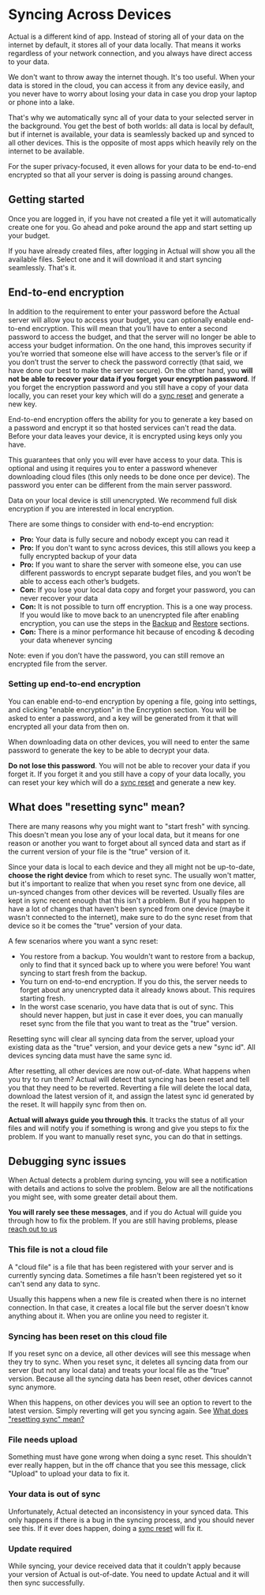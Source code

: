 # Syncing Across Devices

Actual is a different kind of app. Instead of storing all of your data on the internet by default, it stores all of your data locally. That means it works regardless of your network connection, and you always have direct access to your data.

We don't want to throw away the internet though. It's too useful. When your data is stored in the cloud, you can access it from any device easily, and you never have to worry about losing your data in case you drop your laptop or phone into a lake.

That's why we automatically sync all of your data to your selected server in the background. You get the best of both worlds: all data is local by default, but if internet is available, your data is seamlessly backed up and synced to all other devices. This is the opposite of most apps which heavily rely on the internet to be available.

For the super privacy-focused, it even allows for your data to be end-to-end encrypted so that all your server is doing is passing around changes.

## Getting started

Once you are logged in, if you have not created a file yet it will automatically create one for you. Go ahead and poke around the app and start setting up your budget.

If you have already created files, after logging in Actual will show you all the available files. Select one and it will download it and start syncing seamlessly. That's it.

## End-to-end encryption

In addition to the requirement to enter your password before the Actual server will allow you to access your budget, you can optionally enable end-to-end encryption. This will mean that you’ll have to enter a second password to access the budget, and that the server will no longer be able to access your budget information. On the one hand, this improves security if you’re worried that someone else will have access to the server’s file or if you don’t trust the server to check the password correctly (that said, we have done our best to make the server secure). On the other hand, you **will not be able to recover your data if you forget your encyrption password**. If you forget the encryption password and you still have a copy of your data locally, you can reset your key which will do a [sync reset](#what-does-resetting-sync-mean) and generate a new key.

End-to-end encryption offers the ability for you to generate a key based on a password and encrypt it so that hosted services can't read the data. Before your data leaves your device, it is encrypted using keys only you have.

This guarantees that only you will ever have access to your data. This is optional and using it requires you to enter a password whenever downloading cloud files (this only needs to be done once per device). The password you enter can be different from the main server password.

Data on your local device is still unencrypted. We recommend full disk encryption if you are interested in local encryption.

There are some things to consider with end-to-end encryption:

- **Pro:** Your data is fully secure and nobody except you can read it
- **Pro:** If you don't want to sync across devices, this still allows you keep a fully encrypted backup of your data
- **Pro:** If you want to share the server with someone else, you can use different passwords to encrypt separate budget files, and you won’t be able to access each other’s budgets.
- **Con:** If you lose your local data copy and forget your password, you can never recover your data
- **Con:** It is not possible to turn off encryption. This is a one way process. If you would like to move back to an unencrypted file after enabling encryption, you can use the steps in the [Backup](../backup-restore/backup.md) and [Restore](../backup-restore/restore.md) sections.
- **Con:** There is a minor performance hit because of encoding & decoding your data whenever syncing

Note: even if you don’t have the password, you can still remove an encrypted file from the server.

### Setting up end-to-end encryption

You can enable end-to-end encryption by opening a file, going into settings, and clicking "enable encryption" in the Encryption section. You will be asked to enter a password, and a key will be generated from it that will encrypted all your data from then on.

When downloading data on other devices, you will need to enter the same password to generate the key to be able to decrypt your data.

**Do not lose this password**. You will not be able to recover your data if you forget it. If you forget it and you still have a copy of your data locally, you can reset your key which will do a [sync reset](#what-does-resetting-sync-mean) and generate a new key.

## What does "resetting sync" mean?

There are many reasons why you might want to "start fresh" with syncing. This doesn't mean you lose any of your local data, but it means for one reason or another you want to forget about all synced data and start as if the current version of your file is the "true" version of it.

Since your data is local to each device and they all might not be up-to-date, **choose the right device** from which to reset sync. The usually won't matter, but it's important to realize that when you reset sync from one device, all un-synced changes from other devices will be reverted. Usually files are kept in sync recent enough that this isn't a problem. But if you happen to have a lot of changes that haven't been synced from one device (maybe it wasn't connected to the internet), make sure to do the sync reset from that device so it be comes the "true" version of your data.

A few scenarios where you want a sync reset:

- You restore from a backup. You wouldn't want to restore from a backup, only to find that it synced back up to where you were before! You want syncing to start fresh from the backup.
- You turn on end-to-end encryption. If you do this, the server needs to forget about any unencrypted data it already knows about. This requires starting fresh.
- In the worst case scenario, you have data that is out of sync. This should never happen, but just in case it ever does, you can manually reset sync from the file that you want to treat as the "true" version.

Resetting sync will clear all syncing data from the server, upload your existing data as the "true" version, and your device gets a new "sync id". All devices syncing data must have the same sync id.

After resetting, all other devices are now out-of-date. What happens when you try to run them? Actual will detect that syncing has been reset and tell you that they need to be reverted. Reverting a file will delete the local data, download the latest version of it, and assign the latest sync id generated by the reset. It will happily sync from then on.

**Actual will always guide you through this**. It tracks the status of all your files and will notify you if something is wrong and give you steps to fix the problem. If you want to manually reset sync, you can do that in settings.

## Debugging sync issues

When Actual detects a problem during syncing, you will see a notification with details and actions to solve the problem. Below are all the notifications you might see, with some greater detail about them.

**You will rarely see these messages**, and if you do Actual will guide you through how to fix the problem. If you are still having problems, please [reach out to us](/Contact)

### This file is not a cloud file

A "cloud file" is a file that has been registered with your server and is currently syncing data. Sometimes a file hasn't been registered yet so it can't send any data to sync.

Usually this happens when a new file is created when there is no internet connection. In that case, it creates a local file but the server doesn't know anything about it. When you are online you need to register it.

### Syncing has been reset on this cloud file

If you reset sync on a device, all other devices will see this message when they try to sync. When you reset sync, it deletes all syncing data from our server (but not any local data) and treats your local file as the "true" version. Because all the syncing data has been reset, other devices cannot sync anymore.

When this happens, on other devices you will see an option to revert to the latest version. Simply reverting will get you syncing again. See [What does "resetting sync" mean?](#what-does-resetting-sync-mean)

### File needs upload

Something must have gone wrong when doing a sync reset. This shouldn't ever really happen, but in the off chance that you see this message, click "Upload" to upload your data to fix it.

### Your data is out of sync

Unfortunately, Actual detected an inconsistency in your synced data. This only happens if there is a bug in the syncing process, and you should never see this. If it ever does happen, doing a [sync reset](#what-does-resetting-sync-mean) will fix it.

### Update required

While syncing, your device received data that it couldn't apply because your version of Actual is out-of-date. You need to update Actual and it will then sync successfully.
